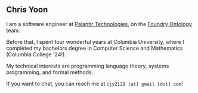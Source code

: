 ## Chris Yoon

I am a software engineer at [Palantir Technologies](https://www.palantir.com/impact/), on the
[Foundry Ontology](https://www.palantir.com/docs/foundry/ontology/overview/) team.

Before that, I spent four wonderful years at Columbia University, where I completed my bachelors degree in Computer Science and Mathematics (Columbia College '24!).

My technical interests are programming language theory, systems programming, and formal methods.

If you want to chat, you can reach me at `cjy2129 [at] gmail [dot] com`!
